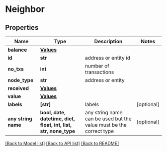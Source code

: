 # Neighbor


## Properties
Name | Type | Description | Notes
------------ | ------------- | ------------- | -------------
**balance** | [**Values**](Values.md) |  | 
**id** | **str** | address or entity id | 
**no_txs** | **int** | number of transactions | 
**node_type** | **str** | address or entity | 
**received** | [**Values**](Values.md) |  | 
**value** | [**Values**](Values.md) |  | 
**labels** | **[str]** | labels | [optional] 
**any string name** | **bool, date, datetime, dict, float, int, list, str, none_type** | any string name can be used but the value must be the correct type | [optional]

[[Back to Model list]](../README.md#documentation-for-models) [[Back to API list]](../README.md#documentation-for-api-endpoints) [[Back to README]](../README.md)


